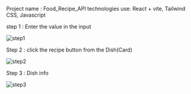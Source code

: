 Project name : Food_Recipe_API
technologies use: React + vite, Tailwind CSS, Javascript



step 1 : Enter the value in the input

![step1](https://github.com/user-attachments/assets/2c6c8c16-f7e3-4c12-9b2e-8e72e1e32a6d)

Step 2 : click the recipe button from the Dish(Card)

![step2](https://github.com/user-attachments/assets/487aacc4-a41c-4fd0-8f48-fecc1e99f3e0)

Step 3 : Dish info

![step3](https://github.com/user-attachments/assets/6d611fc5-0ead-4d6c-a660-1de6c846acf0)


